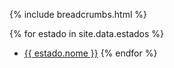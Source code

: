 {% include breadcrumbs.html %}

{% for estado in site.data.estados %}
- <a href="https://vereadores.github.io/dados/{{ estado.sigla }}.html">{{ estado.nome }}</a>
{% endfor %}

